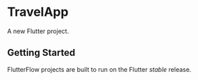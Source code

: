 # TravelApp

A new Flutter project.

## Getting Started

FlutterFlow projects are built to run on the Flutter _stable_ release.

